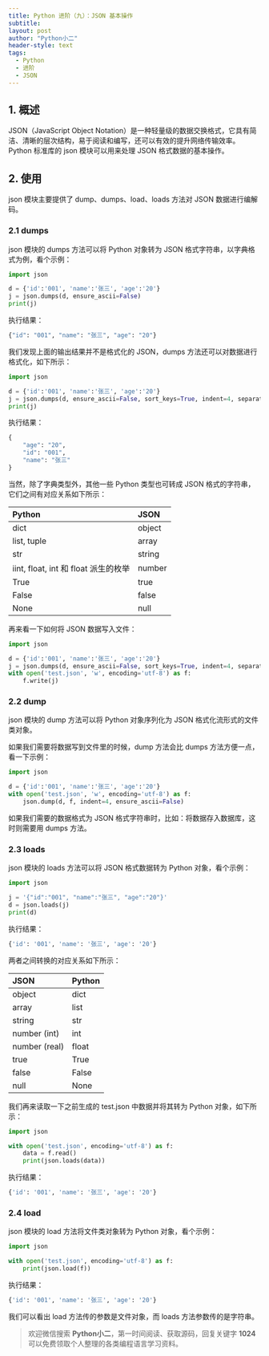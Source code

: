 ```yaml
---
title: Python 进阶（九）：JSON 基本操作
subtitle: 
layout: post
author: "Python小二"
header-style: text
tags:
  - Python
  - 进阶
  - JSON
---
```


## 1. 概述

JSON（JavaScript Object Notation）是一种轻量级的数据交换格式，它具有简洁、清晰的层次结构，易于阅读和编写，还可以有效的提升网络传输效率。Python 标准库的 json 模块可以用来处理 JSON 格式数据的基本操作。

## 2. 使用

json 模块主要提供了 dump、dumps、load、loads 方法对 JSON 数据进行编解码。


### 2.1 dumps

json 模块的 dumps 方法可以将 Python 对象转为 JSON 格式字符串，以字典格式为例，看个示例：

```python
import json

d = {'id':'001', 'name':'张三', 'age':'20'}
j = json.dumps(d, ensure_ascii=False)
print(j)
```

执行结果：

```python
{"id": "001", "name": "张三", "age": "20"}
```

我们发现上面的输出结果并不是格式化的 JSON，dumps 方法还可以对数据进行格式化，如下所示：

```python
import json

d = {'id':'001', 'name':'张三', 'age':'20'}
j = json.dumps(d, ensure_ascii=False, sort_keys=True, indent=4, separators=(',', ': '))
print(j)
```

执行结果：

```python
{
    "age": "20",
    "id": "001",
    "name": "张三"
}
```

当然，除了字典类型外，其他一些 Python 类型也可转成 JSON 格式的字符串，它们之间有对应关系如下所示：

|Python| JSON |
|:--|:--|
| dict | object |
| list, tuple | array |
| str | string |
| iint, float, int 和 float 派生的枚举 | number |
| True | true |
| False | false |
| None | null |

再来看一下如何将 JSON 数据写入文件：

```python
import json

d = {'id':'001', 'name':'张三', 'age':'20'}
j = json.dumps(d, ensure_ascii=False, sort_keys=True, indent=4, separators=(',', ': '))
with open('test.json', 'w', encoding='utf-8') as f:
    f.write(j)
```

### 2.2 dump

json 模块的 dump 方法可以将 Python 对象序列化为 JSON 格式化流形式的文件类对象。

如果我们需要将数据写到文件里的时候，dump 方法会比 dumps 方法方便一点，看一下示例：

```python
import json

d = {'id':'001', 'name':'张三', 'age':'20'}
with open('test.json', 'w', encoding='utf-8') as f:
    json.dump(d, f, indent=4, ensure_ascii=False)
```

如果我们需要的数据格式为 JSON 格式字符串时，比如：将数据存入数据库，这时则需要用 dumps 方法。
 
### 2.3 loads

json 模块的 loads 方法可以将 JSON 格式数据转为 Python 对象，看个示例：

```python
import json

j = '{"id":"001", "name":"张三", "age":"20"}'
d = json.loads(j)
print(d)
```

执行结果：

```python
{'id': '001', 'name': '张三', 'age': '20'}
```

两者之间转换的对应关系如下所示：

| JSON | Python |
|:--|:--|
| object | dict |
| array | list |
| string | str |
|number (int)  |  int|
| number (real) | float |
| true | True |
| false |  False|
|null  |  None|

我们再来读取一下之前生成的 test.json 中数据并将其转为 Python 对象，如下所示：

```python
import json

with open('test.json', encoding='utf-8') as f:
    data = f.read()
    print(json.loads(data))
```

执行结果：

```python
{'id': '001', 'name': '张三', 'age': '20'}
```


### 2.4 load

json 模块的 load 方法将文件类对象转为 Python 对象，看个示例：

```python
import json

with open('test.json', encoding='utf-8') as f:
    print(json.load(f))
```

执行结果：

```python
{'id': '001', 'name': '张三', 'age': '20'}
```

我们可以看出 load 方法传的参数是文件对象，而 loads 方法参数传的是字符串。

> 欢迎微信搜索 **Python小二**，第一时间阅读、获取源码，回复关键字 **1024** 可以免费领取个人整理的各类编程语言学习资料。
